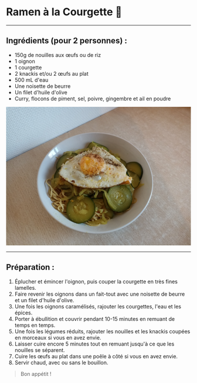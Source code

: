# Ramen à la Courgette 🍜
***
## Ingrédients (pour 2 personnes) :
- 150g de nouilles aux œufs ou de riz
- 1 oignon
- 1 courgette
- 2 knackis et/ou 2 œufs au plat
- 500 mL d'eau
- Une noisette de beurre
- Un filet d'huile d'olive
- Curry, flocons de piment, sel, poivre, gingembre et ail en poudre

![alt text](ramen.jpg)

***

## Préparation :

1. Éplucher et émincer l'oignon, puis couper la courgette en très fines lamelles.
2. Faire revenir les oignons dans un fait-tout avec une noisette de beurre et un filet d'huile d'olive.
3. Une fois les oignons caramélisés, rajouter les courgettes, l'eau et les épices.
4. Porter à ébullition et couvrir pendant 10-15 minutes en remuant de temps en temps.
5. Une fois les légumes réduits, rajouter les nouilles et les knackis coupées en morceaux si vous en avez envie.
6. Laisser cuire encore 5 minutes tout en remuant jusqu'à ce que les nouilles se séparent.
7. Cuire les œufs au plat dans une poêle à côté si vous en avez envie.
8. Servir chaud, avec ou sans le bouillon.

> Bon appétit !
